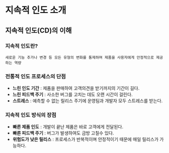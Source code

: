 # 지속적 인도 소개

## 지속적 인도(CD)의 이해

### 지속적 인도란?
	새로운 기능 추가나 변경 등 모든 유형의 변화를 통제하며 제품을 사용자에게 안정적으로 제공하는 역량
	
### 전통적 인도 프로세스의 단점
- **느린 인도 기간** : 제품을 판매하여 고객의견을 받기까지의 기간이 길다.
- **느린 피드백 주기** : 사소한 버그를 고치는 데도 오랜 시간이 걸린다.
- **스트레스** : 예측할 수 없는 릴리스 주기에 운영팀과 개발자 모두 스트레스를 받는다.

### 지속적 인도 방식의 장점
- **빠른 제품 인도** : 개발이 끝난 제품은 바로 고객에게 전달된다.
- **빠른 피드백 주기** : 버그가 발생하여도 금방 고칠수 있다.
- **위험도가 낮은 릴리스** : 프로세스가 반복적이며 안정적이기 때문에 매일 릴리스가 가능하다.
